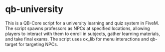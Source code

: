 # qb-university
This is a QB-Core script for a university learning and quiz system in FiveM. The script spawns professors as NPCs at specified locations, allowing players to interact with them to enroll in subjects, gather learning materials, and take final exams. The script uses ox_lib for menu interactions and qb-target for targeting NPCs.
